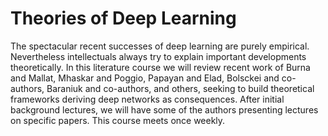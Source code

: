 # Theories of Deep Learning

The spectacular recent successes of deep learning are purely empirical. Nevertheless intellectuals always try to explain important developments theoretically. In this literature course we will review recent work of Burna and Mallat, Mhaskar and Poggio, Papayan and Elad, Bolsckei and co-authors, Baraniuk and co-authors, and others, seeking to build theoretical frameworks deriving deep networks as consequences. After initial background lectures, we will have some of the authors presenting lectures on specific papers. This course meets once weekly.
